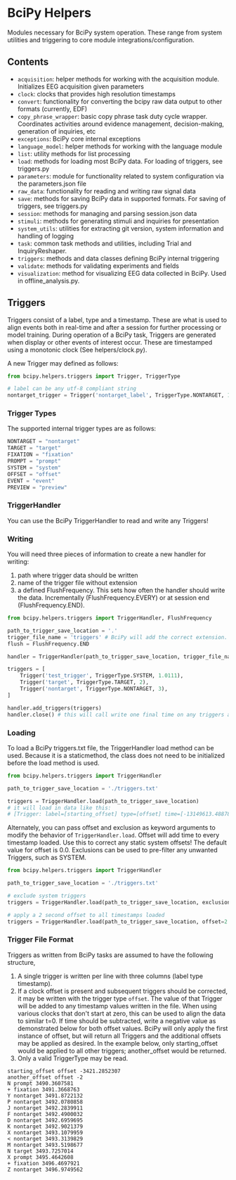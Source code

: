 # BciPy Helpers

Modules necessary for BciPy system operation. These range from system utilities and triggering to core module integrations/configuration.

## Contents

- `acquisition`: helper methods for working with the acquisition module. Initializes EEG acquisition given parameters
- `clock`: clocks that provides high resolution timestamps
- `convert`: functionality for converting the bcipy raw data output to other formats (currently, EDF)
- `copy_phrase_wrapper`: basic copy phrase task duty cycle wrapper. Coordinates activities around evidence management, decision-making, generation of inquiries, etc
- `exceptions`: BciPy core internal exceptions
- `language_model`: helper methods for working with the language module
- `list`: utility methods for list processing
- `load`: methods for loading most BciPy data. For loading of triggers, see triggers.py
- `parameters`: module for functionality related to system configuration via the parameters.json file
- `raw_data`: functionality for reading and writing raw signal data
- `save`: methods for saving BciPy data in supported formats. For saving of triggers, see triggers.py
- `session`: methods for managing and parsing session.json data
- `stimuli`: methods for generating stimuli and inquiries for presentation
- `system_utils`: utilities for extracting git version, system information and handling of logging
- `task`: common task methods and utilities, including Trial and InquiryReshaper.
- `triggers`: methods and data classes defining BciPy internal triggering
- `validate`: methods for validating experiments and fields 
- `visualization`: method for visualizing EEG data collected in BciPy. Used in offline_analysis.py.


## Triggers

Triggers consist of a label, type and a timestamp. These are what is used to align events both in real-time and after a session for further processing or model training. During operation of a BciPy task, Triggers are generated when display or other events of interest occur. These are timestamped using a monotonic clock (See helpers/clock.py).

A new Trigger may defined as follows:
```python
from bcipy.helpers.triggers import Trigger, TriggerType

# label can be any utf-8 compliant string
nontarget_trigger = Trigger('nontarget_label', TriggerType.NONTARGET, 1.0111)
```

### Trigger Types

The supported internal trigger types are as follows:

```python
NONTARGET = "nontarget"
TARGET = "target"
FIXATION = "fixation"
PROMPT = "prompt"
SYSTEM = "system"
OFFSET = "offset"
EVENT = "event"
PREVIEW = "preview"
```

### TriggerHandler

You can use the BciPy TriggerHandler to read and write any Triggers! 

### Writing

You will need three pieces of information to create a new handler for writing: 

1. path where trigger data should be written
2. name of the trigger file without extension
3. a defined FlushFrequency. This sets how often the handler should write the data. Incrementally (FlushFrequency.EVERY) or at session end (FlushFrequency.END).

```python
from bcipy.helpers.triggers import TriggerHandler, FlushFrequency

path_to_trigger_save_location = '.'
trigger_file_name = 'triggers' # BciPy will add the correct extension. Currently, .txt is used.
flush = FlushFrequency.END

handler = TriggerHandler(path_to_trigger_save_location, trigger_file_name, flush)

triggers = [
    Trigger('test_trigger', TriggerType.SYSTEM, 1.0111),
    Trigger('target', TriggerType.TARGET, 2),
    Trigger('nontarget', TriggerType.NONTARGET, 3),
]

handler.add_triggers(triggers)
handler.close() # this will call write one final time on any triggers added since last flush
```


### Loading

To load a BciPy triggers.txt file, the TriggerHandler load method can be used. Because it is a staticmethod, the class does not need to be initialized before the load method is used. 

```python
from bcipy.helpers.triggers import TriggerHandler

path_to_trigger_save_location = './triggers.txt'

triggers = TriggerHandler.load(path_to_trigger_save_location)
# it will load in data like this: 
# [Trigger: label=[starting_offset] type=[offset] time=[-13149613.488788936], Trigger: label=[x] type=[prompt] time=[4.96745322458446]]
```

Alternately, you can pass offset and exclusion as keyword arguments to modify the behavior of `TriggerHandler.load`. Offset will add time to every timestamp loaded. Use this to correct any static system offsets! The default value for offset is 0.0. Exclusions can be used to pre-filter any unwanted Triggers, such as SYSTEM.

```python
from bcipy.helpers.triggers import TriggerHandler

path_to_trigger_save_location = './triggers.txt'

# exclude system triggers
triggers = TriggerHandler.load(path_to_trigger_save_location, exclusion=[TriggerType.SYSTEM])

# apply a 2 second offset to all timestamps loaded 
triggers = TriggerHandler.load(path_to_trigger_save_location, offset=2.0)
```

### Trigger File Format

Triggers as written from BciPy tasks are assumed to have the following structure,

1. A single trigger is written per line with three columns (label type timestamp).
2. If a clock offset is present and subsequent triggers should be corrected, it may be written with the trigger type `offset`. The value of that Trigger will be added to any timestamp values written in the file. When using various clocks that don't start at zero, this can be used to align the data to similar t=0. If time should be subtracted, write a negative value as demonstrated below for both offset values. BciPy will only apply the first instance of offset, but will return all Triggers and the additional offsets may be applied as desired. In the example below, only starting_offset would be applied to all other triggers; another_offset would be returned.
3. Only a valid TriggerType may be read.

```
starting_offset offset -3421.2852307
another_offset offset -2
N prompt 3490.3607581
+ fixation 3491.3668763
Y nontarget 3491.8722132
P nontarget 3492.0780858
J nontarget 3492.2839911
F nontarget 3492.4900032
D nontarget 3492.6959695
K nontarget 3492.9021379
X nontarget 3493.1079959
< nontarget 3493.3139829
M nontarget 3493.5198677
N target 3493.7257014
X prompt 3495.4642608
+ fixation 3496.4697921
Z nontarget 3496.9749562
```